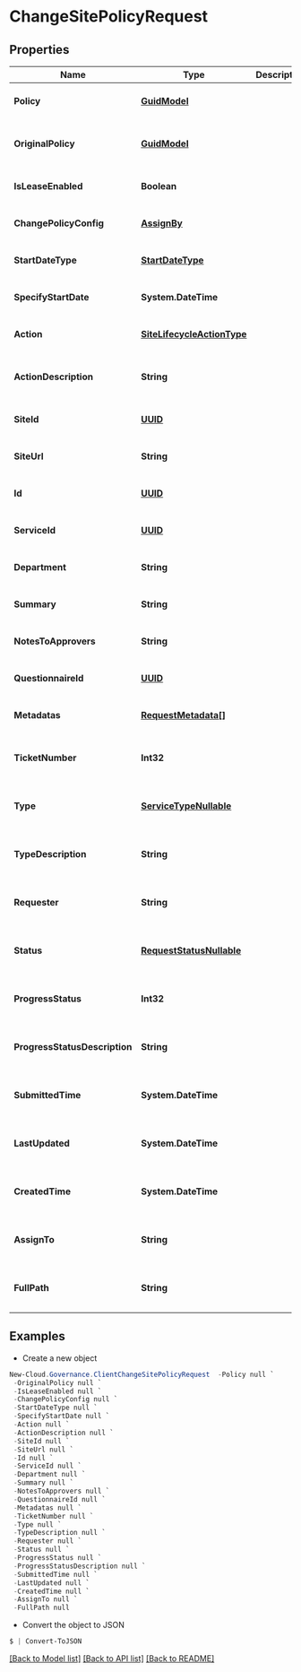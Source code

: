 # ChangeSitePolicyRequest
## Properties

Name | Type | Description | Notes
------------ | ------------- | ------------- | -------------
**Policy** | [**GuidModel**](GuidModel.md) |  | [optional] [default to null]
**OriginalPolicy** | [**GuidModel**](GuidModel.md) |  | [optional] [readonly] [default to null]
**IsLeaseEnabled** | **Boolean** |  | [optional] [default to null]
**ChangePolicyConfig** | [**AssignBy**](AssignBy.md) |  | [optional] [default to null]
**StartDateType** | [**StartDateType**](StartDateType.md) |  | [optional] [default to null]
**SpecifyStartDate** | **System.DateTime** |  | [optional] [default to null]
**Action** | [**SiteLifecycleActionType**](SiteLifecycleActionType.md) |  | [optional] [default to null]
**ActionDescription** | **String** |  | [optional] [readonly] [default to null]
**SiteId** | [**UUID**](UUID.md) |  | [optional] [default to null]
**SiteUrl** | **String** |  | [optional] [default to null]
**Id** | [**UUID**](UUID.md) |  | [optional] [default to null]
**ServiceId** | [**UUID**](UUID.md) |  | [optional] [default to null]
**Department** | **String** |  | [optional] [default to null]
**Summary** | **String** |  | [optional] [default to null]
**NotesToApprovers** | **String** |  | [optional] [default to null]
**QuestionnaireId** | [**UUID**](UUID.md) |  | [optional] [default to null]
**Metadatas** | [**RequestMetadata[]**](RequestMetadata.md) |  | [optional] [default to null]
**TicketNumber** | **Int32** |  | [optional] [readonly] [default to null]
**Type** | [**ServiceTypeNullable**](ServiceTypeNullable.md) |  | [optional] [readonly] [default to null]
**TypeDescription** | **String** |  | [optional] [readonly] [default to null]
**Requester** | **String** |  | [optional] [readonly] [default to null]
**Status** | [**RequestStatusNullable**](RequestStatusNullable.md) |  | [optional] [readonly] [default to null]
**ProgressStatus** | **Int32** |  | [optional] [readonly] [default to null]
**ProgressStatusDescription** | **String** |  | [optional] [readonly] [default to null]
**SubmittedTime** | **System.DateTime** |  | [optional] [readonly] [default to null]
**LastUpdated** | **System.DateTime** |  | [optional] [readonly] [default to null]
**CreatedTime** | **System.DateTime** |  | [optional] [readonly] [default to null]
**AssignTo** | **String** |  | [optional] [readonly] [default to null]
**FullPath** | **String** |  | [optional] [readonly] [default to null]

## Examples

- Create a new object
```powershell
New-Cloud.Governance.ClientChangeSitePolicyRequest  -Policy null `
 -OriginalPolicy null `
 -IsLeaseEnabled null `
 -ChangePolicyConfig null `
 -StartDateType null `
 -SpecifyStartDate null `
 -Action null `
 -ActionDescription null `
 -SiteId null `
 -SiteUrl null `
 -Id null `
 -ServiceId null `
 -Department null `
 -Summary null `
 -NotesToApprovers null `
 -QuestionnaireId null `
 -Metadatas null `
 -TicketNumber null `
 -Type null `
 -TypeDescription null `
 -Requester null `
 -Status null `
 -ProgressStatus null `
 -ProgressStatusDescription null `
 -SubmittedTime null `
 -LastUpdated null `
 -CreatedTime null `
 -AssignTo null `
 -FullPath null
```

- Convert the object to JSON
```powershell
$ | Convert-ToJSON
```


[[Back to Model list]](../README.md#documentation-for-models) [[Back to API list]](../README.md#documentation-for-api-endpoints) [[Back to README]](../README.md)

